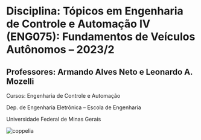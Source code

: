 # Disciplina: Tópicos em Engenharia de Controle e Automação IV (ENG075): Fundamentos de Veículos Autônomos – 2023/2

## Professores: Armando Alves Neto e Leonardo A. Mozelli
Cursos: Engenharia de Controle e Automação

Dep. de Engenharia Eletrônica – Escola de Engenharia

Universidade Federal de Minas Gerais

![coppelia](https://github.com/CELTA-UFMG/fundamentos_veiculos_autonomos/assets/64908110/85a35193-d9f2-4d48-920a-73de92e7b9b0)
